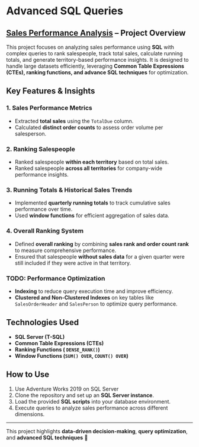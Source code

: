 # Advanced SQL Queries

## [Sales Performance Analysis](https://github.com/arshrandhawa/portfolio/blob/main/SQL/SalesPerformanceViewByArsh.sql) – Project Overview 
This project focuses on analyzing sales performance using **SQL** with complex queries to rank salespeople, track total sales, calculate running totals, and generate territory-based performance insights. It is designed to handle large datasets efficiently, leveraging **Common Table Expressions (CTEs), ranking functions, and advance SQL techniques** for optimization.

## Key Features & Insights

### 1. Sales Performance Metrics
- Extracted **total sales** using the `TotalDue` column.
- Calculated **distinct order counts** to assess order volume per salesperson.

### 2. Ranking Salespeople
- Ranked salespeople **within each territory** based on total sales.
- Ranked salespeople **across all territories** for company-wide performance insights.

### 3. Running Totals & Historical Sales Trends
- Implemented **quarterly running totals** to track cumulative sales performance over time.
- Used **window functions** for efficient aggregation of sales data.

### 4. Overall Ranking System
- Defined **overall ranking** by combining **sales rank and order count rank** to measure comprehensive performance.
- Ensured that salespeople **without sales data** for a given quarter were still included if they were active in that territory.

### TODO: Performance Optimization
- **Indexing** to reduce query execution time and improve efficiency.
- **Clustered and Non-Clustered Indexes** on key tables like `SalesOrderHeader` and `SalesPerson` to optimize query performance.

## Technologies Used
- **SQL Server (T-SQL)**
- **Common Table Expressions (CTEs)**
- **Ranking Functions ( `DENSE_RANK()`)**
- **Window Functions (`SUM() OVER`, `COUNT() OVER`)**

## How to Use
1. Use Adventure Works 2019 on SQL Server
2. Clone the repository and set up an **SQL Server instance**.
3. Load the provided **SQL scripts** into your database environment.
4. Execute queries to analyze sales performance across different dimensions.

---
This project highlights **data-driven decision-making**, **query optimization**, and **advanced SQL techniques** 🚀
